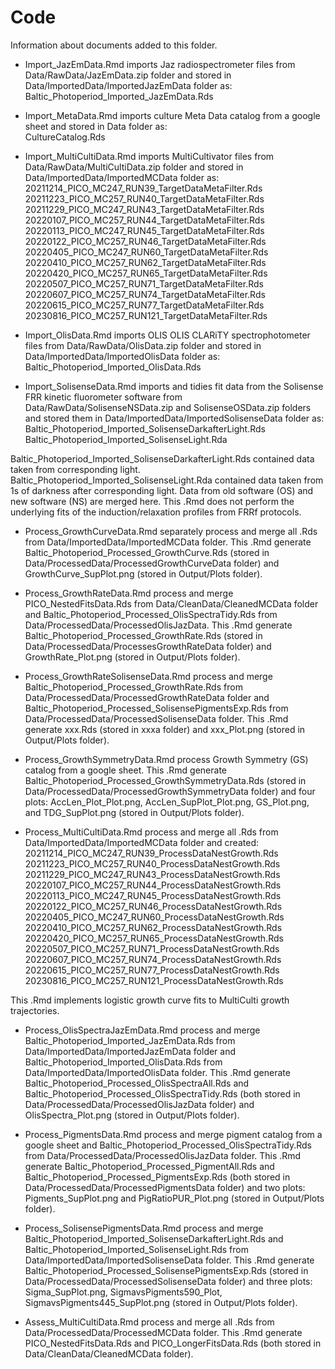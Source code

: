 # Code

Information about documents added to this folder.


- Import_JazEmData.Rmd imports Jaz radiospectrometer files from Data/RawData/JazEmData.zip folder and stored in Data/ImportedData/ImportedJazEmData folder as: 
Baltic_Photoperiod_Imported_JazEmData.Rds

- Import_MetaData.Rmd imports culture Meta Data catalog from a google sheet and stored in Data folder as:  
CultureCatalog.Rds

- Import_MultiCultiData.Rmd imports MultiCultivator files from Data/RawData/MultiCultiData.zip folder and stored in Data/ImportedData/ImportedMCData folder as: 
20211214_PICO_MC247_RUN39_TargetDataMetaFilter.Rds
20211223_PICO_MC257_RUN40_TargetDataMetaFilter.Rds
20211229_PICO_MC247_RUN43_TargetDataMetaFilter.Rds
20220107_PICO_MC257_RUN44_TargetDataMetaFilter.Rds
20220113_PICO_MC247_RUN45_TargetDataMetaFilter.Rds
20220122_PICO_MC257_RUN46_TargetDataMetaFilter.Rds
20220405_PICO_MC247_RUN60_TargetDataMetaFilter.Rds
20220410_PICO_MC257_RUN62_TargetDataMetaFilter.Rds
20220420_PICO_MC257_RUN65_TargetDataMetaFilter.Rds
20220507_PICO_MC257_RUN71_TargetDataMetaFilter.Rds
20220607_PICO_MC257_RUN74_TargetDataMetaFilter.Rds
20220615_PICO_MC257_RUN77_TargetDataMetaFilter.Rds
20230816_PICO_MC257_RUN121_TargetDataMetaFilter.Rds

- Import_OlisData.Rmd imports OLIS OLIS CLARiTY spectrophotometer files from Data/RawData/OlisData.zip folder and stored in Data/ImportedData/ImportedOlisData folder as: 
Baltic_Photoperiod_Imported_OlisData.Rds

- Import_SolisenseData.Rmd imports and tidies fit data from the Solisense FRR kinetic fluorometer software from Data/RawData/SolisenseNSData.zip and SolisenseOSData.zip folders and stored them in Data/ImportedData/ImportedSolisenseData folder as: 
Baltic_Photoperiod_Imported_SolisenseDarkafterLight.Rds 
Baltic_Photoperiod_Imported_SolisenseLight.Rda 

Baltic_Photoperiod_Imported_SolisenseDarkafterLight.Rds contained data taken from corresponding light. Baltic_Photoperiod_Imported_SolisenseLight.Rda contained data taken from 1s of darkness after corresponding light. Data from old software (OS) and new software (NS) are merged here. This .Rmd does not perform the underlying fits of the induction/relaxation profiles from FRRf protocols.


- Process_GrowthCurveData.Rmd separately process and merge all .Rds from Data/ImportedData/ImportedMCData folder. This .Rmd generate Baltic_Photoperiod_Processed_GrowthCurve.Rds (stored in Data/ProcessedData/ProcessedGrowthCurveData folder) and GrowthCurve_SupPlot.png (stored in Output/Plots folder).

- Process_GrowthRateData.Rmd process and merge PICO_NestedFitsData.Rds from Data/CleanData/CleanedMCData folder and Baltic_Photoperiod_Processed_OlisSpectraTidy.Rds from Data/ProcessedData/ProcessedOlisJazData. This .Rmd generate Baltic_Photoperiod_Processed_GrowthRate.Rds (stored in Data/ProcessedData/ProcessesGrowthRateData folder) and GrowthRate_Plot.png (stored in Output/Plots folder).

- Process_GrowthRateSolisenseData.Rmd process and merge Baltic_Photoperiod_Processed_GrowthRate.Rds from  Data/ProcessedData/ProcessedGrowthRateData folder and Baltic_Photoperiod_Processed_SolisensePigmentsExp.Rds from Data/ProcessedData/ProcessedSolisenseData folder. This .Rmd generate xxx.Rds (stored in xxxa folder) and xxx_Plot.png (stored in Output/Plots folder).

- Process_GrowthSymmetryData.Rmd process Growth Symmetry (GS) catalog from a google sheet. This .Rmd generate Baltic_Photoperiod_Processed_GrowthSymmetryData.Rds (stored in Data/ProcessedData/ProcessedGrowthSymmetryData folder) and four plots: AccLen_Plot_Plot.png, AccLen_SupPlot_Plot.png, GS_Plot.png, and TDG_SupPlot.png (stored in Output/Plots folder).

- Process_MultiCultiData.Rmd process and merge all .Rds from Data/ImportedData/ImportedMCData folder and created: 
20211214_PICO_MC247_RUN39_ProcessDataNestGrowth.Rds
20211223_PICO_MC257_RUN40_ProcessDataNestGrowth.Rds
20211229_PICO_MC247_RUN43_ProcessDataNestGrowth.Rds
20220107_PICO_MC257_RUN44_ProcessDataNestGrowth.Rds
20220113_PICO_MC247_RUN45_ProcessDataNestGrowth.Rds
20220122_PICO_MC257_RUN46_ProcessDataNestGrowth.Rds
20220405_PICO_MC247_RUN60_ProcessDataNestGrowth.Rds
20220410_PICO_MC257_RUN62_ProcessDataNestGrowth.Rds
20220420_PICO_MC257_RUN65_ProcessDataNestGrowth.Rds
20220507_PICO_MC257_RUN71_ProcessDataNestGrowth.Rds
20220607_PICO_MC257_RUN74_ProcessDataNestGrowth.Rds
20220615_PICO_MC257_RUN77_ProcessDataNestGrowth.Rds
20230816_PICO_MC257_RUN121_ProcessDataNestGrowth.Rds

This .Rmd implements logistic growth curve fits to MultiCulti growth trajectories.

- Process_OlisSpectraJazEmData.Rmd process and merge Baltic_Photoperiod_Imported_JazEmData.Rds from Data/ImportedData/ImportedJazEmData folder and Baltic_Photoperiod_Imported_OlisData.Rds from Data/ImportedData/ImportedOlisData folder. This .Rmd generate Baltic_Photoperiod_Processed_OlisSpectraAll.Rds and Baltic_Photoperiod_Processed_OlisSpectraTidy.Rds (both stored in Data/ProcessedData/ProcessedOlisJazData folder) and OlisSpectra_Plot.png (stored in Output/Plots folder).

- Process_PigmentsData.Rmd process and merge pigment catalog from a google sheet and Baltic_Photoperiod_Processed_OlisSpectraTidy.Rds from Data/ProcessedData/ProcessedOlisJazData folder. This .Rmd generate Baltic_Photoperiod_Processed_PigmentAll.Rds and Baltic_Photoperiod_Processed_PigmentsExp.Rds (both stored in Data/ProcessedData/ProcessedPigmentsData folder) and two plots: Pigments_SupPlot.png and  PigRatioPUR_Plot.png (stored in Output/Plots folder).

- Process_SolisensePigmentsData.Rmd process and merge Baltic_Photoperiod_Imported_SolisenseDarkafterLight.Rds and Baltic_Photoperiod_Imported_SolisenseLight.Rds from Data/ImportedData/ImportedSolisenseData folder. This .Rmd generate Baltic_Photoperiod_Processed_SolisensePigmentsExp.Rds (stored in Data/ProcessedData/ProcessedSolisenseData folder) and three plots: Sigma_SupPlot.png, SigmavsPigments590_Plot, SigmavsPigments445_SupPlot.png (stored in Output/Plots folder).

- Assess_MultiCultiData.Rmd process and merge all .Rds from Data/ProcessedData/ProcessedMCData folder.
This .Rmd generate PICO_NestedFitsData.Rds and PICO_LongerFitsData.Rds (both stored in Data/CleanData/CleanedMCData folder). 

